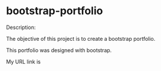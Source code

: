 # bootstrap-portfolio

Description:

The objective of this project is to create a bootstrap portfolio.

This portfolio was designed with bootstrap.

My URL link is 

